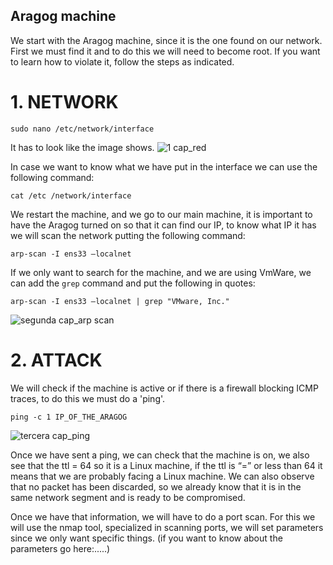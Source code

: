 ## Aragog machine
We start with the Aragog machine, since it is the one found on our network. First we must find it and to do this we will need to become root.
If you want to learn how to violate it, follow the steps as indicated.

# 1. NETWORK
```
sudo nano /etc/network/interface
```
It has to look like the image shows.
![1 cap_red](https://github.com/Vicctoriaa/VISMA.en/assets/153718557/19421e89-5d44-4ce0-bdd0-725cd4991c59)

In case we want to know what we have put in the interface we can use the following command:
```
cat /etc /network/interface
```
We restart the machine, and we go to our main machine, it is important to have the Aragog turned on so that it can find our IP, to know what IP it has we will scan the network
putting the following command:
```
arp-scan -I ens33 –localnet 
```
If we only want to search for the machine, and we are using VmWare, we can add the `grep` command and put the following in quotes:
```
arp-scan -I ens33 –localnet | grep "VMware, Inc."
```
![segunda cap_arp scan](https://github.com/Vicctoriaa/VISMA/assets/153718557/0adfdaf6-8c45-4ebb-8f52-129be138e098)

# 2. ATTACK

We will check if the machine is active or if there is a firewall blocking ICMP traces, to do this we must do a 'ping'.
```
ping -c 1 IP_OF_THE_ARAGOG
```
![tercera cap_ping](https://github.com/Vicctoriaa/VISMA/assets/153718557/a16ed55c-d8de-43e8-aeab-ed765bd07e2c)

Once we have sent a ping, we can check that the machine is on, we also see that the ttl = 64 so it is a Linux machine, if the ttl is “=” or less than 64 it means that we are probably facing a Linux machine.
We can also observe that no packet has been discarded, so we already know that it is in the same network segment and is ready to be compromised.

Once we have that information, we will have to do a port scan. For this we will use the nmap tool, specialized in scanning ports, we will set parameters since we only want specific things. (if you want to know about the parameters go here:.....)  



